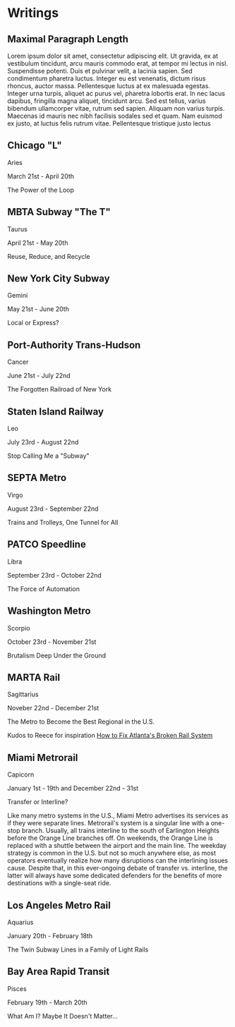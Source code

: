 # Writings

## Maximal Paragraph Length

Lorem ipsum dolor sit amet, consectetur adipiscing elit. Ut gravida, ex at vestibulum tincidunt, arcu mauris commodo erat, at tempor mi lectus in nisl. Suspendisse potenti. Duis et pulvinar velit, a lacinia sapien. Sed condimentum pharetra luctus. Integer eu est venenatis, dictum risus rhoncus, auctor massa. Pellentesque luctus at ex malesuada egestas. Integer urna turpis, aliquet ac purus vel, pharetra lobortis erat. In nec lacus dapibus, fringilla magna aliquet, tincidunt arcu. Sed est tellus, varius bibendum ullamcorper vitae, rutrum sed sapien. Aliquam non varius turpis. Maecenas id mauris nec nibh facilisis sodales sed et quam. Nam euismod ex justo, at luctus felis rutrum vitae. Pellentesque tristique justo lectus

## Chicago "L"

Aries

March 21st - April 20th

The Power of the Loop

## MBTA Subway "The T"

Taurus

April 21st - May 20th

Reuse, Reduce, and Recycle

## New York City Subway

Gemini

May 21st - June 20th

Local or Express?

## Port-Authority Trans-Hudson

Cancer

June 21st - July 22nd

The Forgotten Railroad of New York

## Staten Island Railway

Leo

July 23rd - August 22nd

Stop Calling Me a "Subway"

## SEPTA Metro

Virgo

August 23rd - September 22nd

Trains and Trolleys, One Tunnel for All

## PATCO Speedline

Libra

September 23rd - October 22nd

The Force of Automation

## Washington Metro

Scorpio

October 23rd - November 21st

Brutalism Deep Under the Ground

## MARTA Rail

Sagittarius

Noveber 22nd - December 21st

The Metro to Become the Best Regional in the U.S.



Kudos to Reece for inspiration [How to Fix Atlanta's Broken Rail System](https://www.youtube.com/watch?v=DLRmo5ExoFY)

## Miami Metrorail

Capicorn

January 1st - 19th and December 22nd - 31st

Transfer or Interline?

Like many metro systems in the U.S., Miami Metro advertises its services as if they were separate lines. Metrorail's system is a singular line with a one-stop branch. Usually, all trains interline to the south of Earlington Heights before the Orange Line branches off. On weekends, the Orange Line is replaced with a shuttle between the airport and the main line. The weekday strategy is common in the U.S. but not so much anywhere else, as most operators eventually realize how many disruptions can the interlining issues cause. Despite that, in this ever-ongoing debate of transfer vs. interline, the latter will always have some dedicated defenders for the benefits of more destinations with a single-seat ride.

## Los Angeles Metro Rail

Aquarius

January 20th - February 18th

The Twin Subway Lines in a Family of Light Rails

## Bay Area Rapid Transit

Pisces

February 19th - March 20th

What Am I? Maybe It Doesn't Matter...
